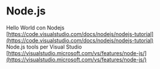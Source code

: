 # Node.js

Hello World con Nodejs <br>
[https://code.visualstudio.com/docs/nodejs/nodejs-tutorial](https://code.visualstudio.com/docs/nodejs/nodejs-tutorial)<br>
Node.js tools per Visual Studio <br>
[https://visualstudio.microsoft.com/vs/features/node-js/](https://visualstudio.microsoft.com/vs/features/node-js/)
